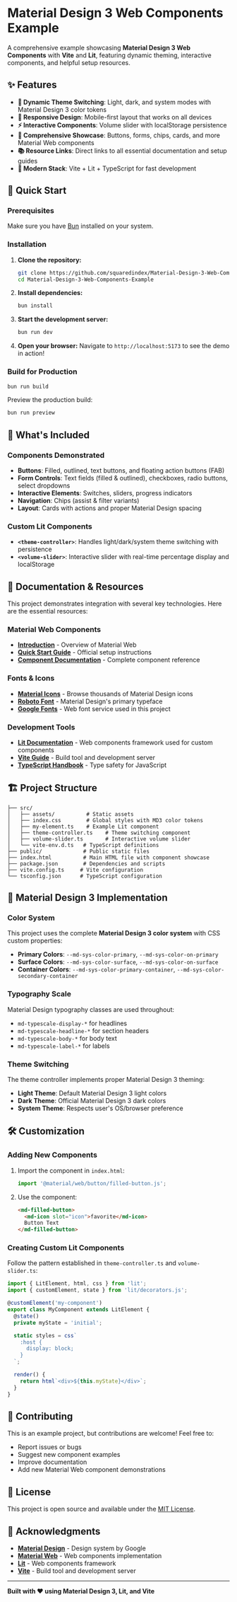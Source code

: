 # Material Design 3 Web Components Example

A comprehensive example showcasing **Material Design 3 Web Components** with **Vite** and **Lit**, featuring dynamic theming, interactive components, and helpful setup resources.

## ✨ Features

- **🎨 Dynamic Theme Switching**: Light, dark, and system modes with Material Design 3 color tokens
- **📱 Responsive Design**: Mobile-first layout that works on all devices  
- **⚡ Interactive Components**: Volume slider with localStorage persistence
- **🧩 Comprehensive Showcase**: Buttons, forms, chips, cards, and more Material Web components
- **📚 Resource Links**: Direct links to all essential documentation and setup guides
- **🚀 Modern Stack**: Vite + Lit + TypeScript for fast development

## 🚀 Quick Start

### Prerequisites

Make sure you have [Bun](https://bun.sh/) installed on your system.

### Installation

1. **Clone the repository:**
   ```bash
   git clone https://github.com/squaredindex/Material-Design-3-Web-Components-Example.git
   cd Material-Design-3-Web-Components-Example
   ```

2. **Install dependencies:**
   ```bash
   bun install
   ```

3. **Start the development server:**
   ```bash
   bun run dev
   ```

4. **Open your browser:**
   Navigate to `http://localhost:5173` to see the demo in action!

### Build for Production

```bash
bun run build
```

Preview the production build:
```bash
bun run preview
```

## 🎯 What's Included

### Components Demonstrated

- **Buttons**: Filled, outlined, text buttons, and floating action buttons (FAB)
- **Form Controls**: Text fields (filled & outlined), checkboxes, radio buttons, select dropdowns
- **Interactive Elements**: Switches, sliders, progress indicators
- **Navigation**: Chips (assist & filter variants)
- **Layout**: Cards with actions and proper Material Design spacing

### Custom Lit Components

- **`<theme-controller>`**: Handles light/dark/system theme switching with persistence
- **`<volume-slider>`**: Interactive slider with real-time percentage display and localStorage

## 📖 Documentation & Resources

This project demonstrates integration with several key technologies. Here are the essential resources:

### Material Web Components
- **[Introduction](https://material-web.dev/about/intro/)** - Overview of Material Web
- **[Quick Start Guide](https://github.com/material-components/material-web/blob/main/docs/quick-start.md)** - Official setup instructions
- **[Component Documentation](https://material-web.dev/components/)** - Complete component reference

### Fonts & Icons
- **[Material Icons](https://fonts.google.com/icons)** - Browse thousands of Material Design icons
- **[Roboto Font](https://fonts.google.com/specimen/Roboto)** - Material Design's primary typeface
- **[Google Fonts](https://fonts.google.com/)** - Web font service used in this project

### Development Tools
- **[Lit Documentation](https://lit.dev/docs/)** - Web components framework used for custom components
- **[Vite Guide](https://vite.dev/)** - Build tool and development server
- **[TypeScript Handbook](https://www.typescriptlang.org/docs/)** - Type safety for JavaScript

## 🏗️ Project Structure

```
├── src/
│   ├── assets/          # Static assets
│   ├── index.css        # Global styles with MD3 color tokens
│   ├── my-element.ts    # Example Lit component
│   ├── theme-controller.ts    # Theme switching component
│   ├── volume-slider.ts       # Interactive volume slider
│   └── vite-env.d.ts   # TypeScript definitions
├── public/             # Public static files
├── index.html          # Main HTML file with component showcase
├── package.json        # Dependencies and scripts
├── vite.config.ts     # Vite configuration
└── tsconfig.json      # TypeScript configuration
```

## 🎨 Material Design 3 Implementation

### Color System
This project uses the complete **Material Design 3 color system** with CSS custom properties:

- **Primary Colors**: `--md-sys-color-primary`, `--md-sys-color-on-primary`
- **Surface Colors**: `--md-sys-color-surface`, `--md-sys-color-on-surface`
- **Container Colors**: `--md-sys-color-primary-container`, `--md-sys-color-secondary-container`

### Typography Scale
Material Design typography classes are used throughout:
- `md-typescale-display-*` for headlines
- `md-typescale-headline-*` for section headers  
- `md-typescale-body-*` for body text
- `md-typescale-label-*` for labels

### Theme Switching
The theme controller implements proper Material Design 3 theming:
- **Light Theme**: Default Material Design 3 light colors
- **Dark Theme**: Official Material Design 3 dark colors
- **System Theme**: Respects user's OS/browser preference

## 🛠️ Customization

### Adding New Components

1. Import the component in `index.html`:
   ```javascript
   import '@material/web/button/filled-button.js';
   ```

2. Use the component:
   ```html
   <md-filled-button>
     <md-icon slot="icon">favorite</md-icon>
     Button Text
   </md-filled-button>
   ```

### Creating Custom Lit Components

Follow the pattern established in `theme-controller.ts` and `volume-slider.ts`:

```typescript
import { LitElement, html, css } from 'lit';
import { customElement, state } from 'lit/decorators.js';

@customElement('my-component')
export class MyComponent extends LitElement {
  @state()
  private myState = 'initial';

  static styles = css`
    :host {
      display: block;
    }
  `;

  render() {
    return html`<div>${this.myState}</div>`;
  }
}
```

## 🤝 Contributing

This is an example project, but contributions are welcome! Feel free to:

- Report issues or bugs
- Suggest new component examples
- Improve documentation
- Add new Material Web component demonstrations

## 📄 License

This project is open source and available under the [MIT License](LICENSE).

## 🙏 Acknowledgments

- **[Material Design](https://material.io/)** - Design system by Google
- **[Material Web](https://github.com/material-components/material-web)** - Web components implementation
- **[Lit](https://lit.dev/)** - Web components framework
- **[Vite](https://vite.dev/)** - Build tool and development server

---

**Built with ❤️ using Material Design 3, Lit, and Vite**